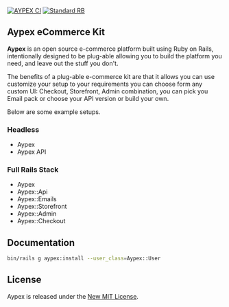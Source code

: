 [![AYPEX CI](https://github.com/aypex-io/aypex/actions/workflows/ci.yml/badge.svg)](https://github.com/aypex-io/aypex/actions/workflows/ci.yml)
[![Standard RB](https://github.com/aypex-io/aypex/actions/workflows/standard_rb_core.yml/badge.svg)](https://github.com/aypex-io/aypex/actions/workflows/standard_rb_core.yml)

## Aypex eCommerce Kit

**Aypex** is an open source e-commerce platform built using Ruby on Rails, intentionally designed to be
plug-able allowing you to build the platform you need, and leave out the stuff you don't.

The benefits of a plug-able e-commerce kit are that it allows you can use customize your setup to your requirements
you can choose form any custom UI: Checkout, Storefront, Admin combination, you can pick you Email pack or choose your API version or build your own.

Below are some example setups.
### Headless
- Aypex
- Aypex API

### Full Rails Stack
- Aypex
- Aypex::Api
- Aypex::Emails
- Aypex::Storefront
- Aypex::Admin
- Aypex::Checkout

## Documentation

```bash
bin/rails g aypex:install --user_class=Aypex::User
```

## License

Aypex is released under the [New MIT License](https://github.com/aypex-io/aypex/blob/main/MIT-LICENSE).
